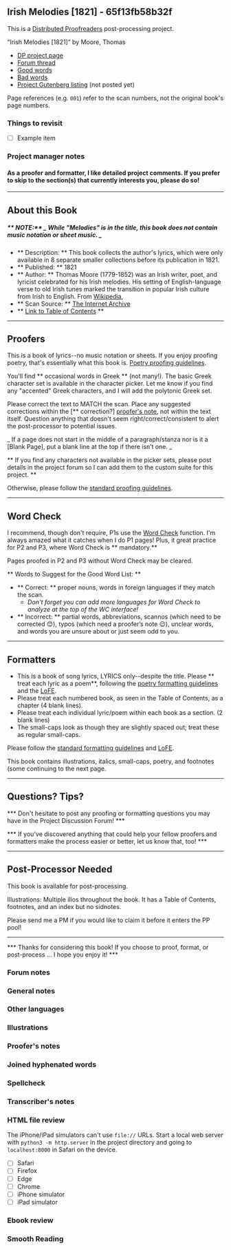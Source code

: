 ## Irish Melodies [1821] - 65f13fb58b32f ##

This is a [Distributed Proofreaders](http://www.pgdp.net/) post-processing project.

“Irish Melodies [1821]” by Moore, Thomas

* [DP project page](http://www.pgdp.net/c/project.php?id=projectID65f13fb58b32f)
* [Forum thread](https://www.pgdp.net/phpBB3/viewtopic.php?t=81321)
* [Good words](good_words.txt)
* [Bad words](bad_words.txt)
* [Project Gutenberg listing]() (not posted yet)

Page references (e.g. `001`) refer to the scan numbers, not the original book's page numbers.

### Things to revisit ###

* [ ] Example item

### Project manager notes ###

#### As a proofer and formatter, I like detailed project comments. If you prefer to skip to the section(s) that currently interests you, please do so! ####

---

## About this Book ##

##### ** NOTE:** _ While "Melodies" is in the title, this book does not contain music notation or sheet music. _ #####

* ** Description: ** This book collects the author's lyrics, which were only available in 8 separate smaller collections before its publication in 1821.
* ** Published: ** 1821
* ** Author: ** Thomas Moore (1779-1852) was an Irish writer, poet, and lyricist celebrated for his Irish melodies. His setting of English-language verse to old Irish tunes marked the transition in popular Irish culture from Irish to English. From [Wikipedia](https://en.wikipedia.org/wiki/Thomas_Moore),
* ** Scan Source: ** [The Internet Archive](https://archive.org/details/irishmelodies00moorrich/page/n11/mode/2up?view=theater)
* ** [Link to Table of Contents](https://www.pgdp.net/c/tools/page_browser.php?project=projectID65f13fb58b32f&imagefile=f009.png&mode=image) **

---

## Proofers ##

This is a book of lyrics--no music notation or sheets. If you enjoy proofing poetry, that's essentially what this book is. [Poetry proofing guidelines](https://www.pgdp.net/wiki/DP_Official_Documentation:Proofreading/Proofreading_Guidelines#Poetry/Epigrams).

You'll find ** occasional words in Greek ** (not many!). The basic Greek character set is available in the character picker. Let me know if you find any "accented" Greek characters, and I will add the polytonic Greek set.

Please correct the text to MATCH the scan. Place any suggested corrections within the [** correction?] [proofer's note](https://www.pgdp.net/wiki/DP_Official_Documentation:Proofreading/Writing_Good_Proofer%27s_Notes), not within the text itself. Question anything that doesn't seem right/correct/consistent to alert the post-processor to potential issues.

_ If a page does not start in the middle of a paragraph/stanza nor is it a [Blank Page], put a blank line at the top if there isn’t one. _

** If you find any characters not available in the picker sets, please post details in the project forum so I can add them to the custom suite for this project. **

Otherwise, please follow the [standard proofing guidelines](https://www.pgdp.net/wiki/DP_Official_Documentation:Proofreading/Proofreading_Guidelines).

---

## Word Check ##

I recommend, though don't require, P1s use the [Word Check](https://www.pgdp.net/wiki/DP_Official_Documentation:Proofreading/WordCheck_FAQ) function. I'm always amazed what it catches when I do P1 pages! Plus, it great practice for P2 and P3, where Word Check is ** mandatory.**

Pages proofed in P2 and P3 without Word Check may be cleared.

** Words to Suggest for the Good Word List: **

* ** Correct: ** proper nouns, words in foreign languages if they match the scan.
    * _Don't forget you can add more languages for Word Check to analyze at the top of the WC interface!_
* ** Incorrect: ** partial words, abbreviations, scannos (which need to be corrected 😊), typos (which need a proofer’s note 😉), unclear words, and words you are unsure about or just seem odd to you.

---

## Formatters ##

* This is a book of song lyrics, LYRICS only--despite the title. Please ** treat each lyric as a poem**, following the [poetry formatting guidelines](https://www.pgdp.net/wiki/DP_Official_Documentation:Formatting/Formatting_Guidelines#Poetry/Epigrams) and the [LoFE](https://www.pgdp.net/c/tools/page_browser.php?project=projectID4d5c4875855d0&imagefile=122-00A.png).
* Please treat each numbered book, as seen in the Table of Contents, as a chapter (4 blank lines).
* Please treat each individual lyric/poem within each book as a section. (2 blank lines)
* The small-caps look as though they are slightly spaced out; treat these as regular small-caps.

Please follow the [standard formatting guidelines](https://www.pgdp.net/wiki/DP_Official_Documentation:Formatting/Formatting_Guidelines) and [LoFE](https://www.pgdp.net/phpBB3/viewtopic.php?t=47569&sid=133fe918c7d3450892d1f9bf3b7acad0).

This book contains illustrations, italics, small-caps, poetry, and footnotes (some continuing to the next page.

---

## Questions? Tips? ##

*** Don't hesitate to post any proofing or formatting questions you may have in the Project Discussion Forum! *** 

*** If you've discovered anything that could help your fellow proofers and formatters make the process easier or better, let us know that, too! ***

---

## Post-Processor Needed ##

This book is available for post-processing.

Illustrations: Multiple illos throughout the book. It has a Table of Contents, footnotes, and an index but no sidnotes.

Please send me a PM if you would like to claim it before it enters the PP pool!

---

*** Thanks for considering this book! If you choose to proof, format, or post-process ... I hope you enjoy it! ***

### Forum notes ###

### General notes ###

### Other languages ###

### Illustrations ###

### Proofer's notes ###

### Joined hyphenated words ###

### Spellcheck ###

### Transcriber's notes ###

### HTML file review ###
The iPhone/iPad simulators can't use `file://` URLs. Start a local web server with `python3 -m http.server` in the project directory and going to `localhost:8000` in Safari on the device. 

* [ ] Safari
* [ ] Firefox
* [ ] Edge
* [ ] Chrome
* [ ] iPhone simulator
* [ ] iPad simulator

### Ebook review ###

### Smooth Reading ###
